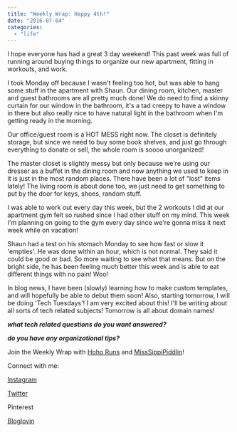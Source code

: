```yaml
---
title: "Weekly Wrap: Happy 4th!"
date: "2016-07-04"
categories: 
  - "life"
---
```


I hope everyone has had a great 3 day weekend! This past week was full of running around buying things to organize our new apartment, fitting in workouts, and work.

I took Monday off because I wasn't feeling too hot, but was able to hang some stuff in the apartment with Shaun. Our dining room, kitchen, master and guest bathrooms are all pretty much done! We do need to find a skinny curtain for our window in the bathroom, it's a tad creepy to have a window in there but also really nice to have natural light in the bathroom when I'm getting ready in the morning.

Our office/guest room is a HOT MESS right now. The closet is definitely storage, but since we need to buy some book shelves, and just go through everything to donate or sell, the whole room is soooo unorganized!

The master closet is slightly messy but only because we're using our dresser as a buffet in the dining room and now anything we used to keep in it is just in the most random places. There have been a lot of "lost" items lately! The living room is about done too, we just need to get something to put by the door for keys, shoes, random stuff.

I was able to work out every day this week, but the 2 workouts I did at our apartment gym felt so rushed since I had other stuff on my mind. This week I'm planning on going to the gym every day since we're gonna miss it next week while on vacation!

Shaun had a test on his stomach Monday to see how fast or slow it 'empties'. He was done within an hour, which is not normal. They said it could be good or bad. So more waiting to see what that means. But on the bright side, he has been feeling much better this week and is able to eat different things with no pain! Woo!

In blog news, I have been (slowly) learning how to make custom templates, and will hopefully be able to debut them soon! Also, starting tomorrow, I will be doing 'Tech Tuesdays'! I am very excited about this! I'll be writing about all sorts of tech related subjects! Tomorrow is all about domain names!

_**what tech related questions do you want answered?**_ 

_**do you have any organizational tips?**_

Join the Weekly Wrap with [Hoho Runs](https://hohoruns.blogspot.com/) and [MissSippiPiddlin](http://www.misssippipiddlin.com/)!

Connect with me:

[Instagram](https://www.instagram.com/codebikerun/)

[Twitter](https://twitter.com/kaleighcodes)

Pinterest

[Bloglovin](https://www.bloglovin.com/blogs/codebikerun-12713491)
